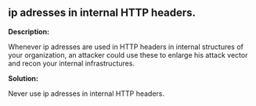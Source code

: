 
ip adresses in internal HTTP headers.
-------


**Description:**

Whenever ip adresses are used in HTTP headers in internal structures of your organization, an attacker could use these to enlarge his attack vector and recon your internal infrastructures.


**Solution:**

Never use ip adresses in internal HTTP headers.	